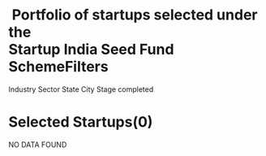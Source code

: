  Portfolio of startups selected under the   
 Startup India Seed Fund SchemeFilters
=======

 Industry Sector State City Stage completed  

Selected Startups(0\)
=====================

NO DATA FOUND